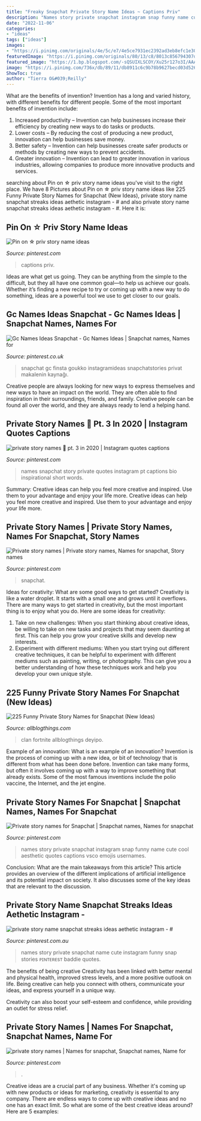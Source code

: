 ```yaml
---
title: "Freaky Snapchat Private Story Name Ideas ~ Captions Priv"
description: "Names story private snapchat instagram snap funny name cute cool aesthetic quotes captions vsco emojis usernames"
date: "2022-11-06"
categories:
- "ideas"
tags: ["ideas"]
images:
- "https://i.pinimg.com/originals/4e/5c/e7/4e5ce7931ec2392ad3eb8efc1e30a43d.jpg"
featuredImage: "https://i.pinimg.com/originals/80/13/c8/8013c856794307d3d780844e0a8c9106.png"
featured_image: "https://1.bp.blogspot.com/-sQSUIXLSCOY/Xu25r127o3I/AAAAAAAAXjQ/wsKuwDbRKO0NQsbOULkqDAnn2kaMXiwpwCK4BGAsYHg/d/12.png"
image: "https://i.pinimg.com/736x/db/89/11/db8911c6c9b78b9627becd03d526bfd2.jpg"
ShowToc: true
author: "Tierra O&#039;Reilly"
---
```



What are the benefits of invention?
Invention has a long and varied history, with different benefits for different people. Some of the most important benefits of invention include: 
1) Increased productivity – Invention can help businesses increase their efficiency by creating new ways to do tasks or products. 
2) Lower costs – By reducing the cost of producing a new product, innovation can help businesses save money. 
3) Better safety – Invention can help businesses create safer products or methods by creating new ways to prevent accidents.
4) Greater innovation – Invention can lead to greater innovation in various industries, allowing companies to produce more innovative products and services.

	

		
searching about Pin on ☆ priv story name ideas you've visit to the right place. We have 8 Pictures about Pin on ☆ priv story name ideas like 225 Funny Private Story Names for Snapchat (New Ideas), private story name snapchat streaks ideas aethetic instagram - # and also private story name snapchat streaks ideas aethetic instagram - #. Here it is:
		
    
## Pin On ☆ Priv Story Name Ideas

<img loading=lazy src="https://i.pinimg.com/736x/80/13/c8/8013c856794307d3d780844e0a8c9106.jpg" onerror="this.onerror=null;this.src='https://tse3.mm.bing.net/th?id=OIP.q9vPcJCPU45SrKdgZLt7QgHaQB&amp;pid=15.1';" alt="Pin on ☆ priv story name ideas">

_Source: pinterest.com_

>captions priv. 

	

Ideas are what get us going. They can be anything from the simple to the difficult, but they all have one common goal—to help us achieve our goals. Whether it’s finding a new recipe to try or coming up with a new way to do something, ideas are a powerful tool we use to get closer to our goals.

    
## Gc Names Ideas Snapchat - Gc Names Ideas | Snapchat Names, Names For

<img loading=lazy src="https://i.pinimg.com/736x/59/b6/a7/59b6a77d74c5dab60d1801b2f409c6cc.jpg" onerror="this.onerror=null;this.src='https://tse3.mm.bing.net/th?id=OIP.Gq8XzjqI14CNjN3XqNhYjwHaQB&amp;pid=15.1';" alt="Gc Names Ideas Snapchat - Gc Names Ideas | Snapchat names, Names for">

_Source: pinterest.co.uk_

>snapchat gc finsta goukko instagramideas snapchatstories privat makalenin kaynağı. 

	

Creative people are always looking for new ways to express themselves and new ways to have an impact on the world. They are often able to find inspiration in their surroundings, friends, and family. Creative people can be found all over the world, and they are always ready to lend a helping hand.

    
## Private Story Names 🥳 Pt. 3 In 2020 | Instagram Quotes Captions

<img loading=lazy src="https://i.pinimg.com/originals/80/13/c8/8013c856794307d3d780844e0a8c9106.png" onerror="this.onerror=null;this.src='https://tse3.mm.bing.net/th?id=OIP.ekTkMcU8fQWu9mbCyBF3CQHaQB&amp;pid=15.1';" alt="private story names 🥳 pt. 3 in 2020 | Instagram quotes captions">

_Source: pinterest.com_

>names snapchat story private quotes instagram pt captions bio inspirational short words. 

	

Summary: Creative ideas can help you feel more creative and inspired. Use them to your advantage and enjoy your life more.
Creative ideas can help you feel more creative and inspired. Use them to your advantage and enjoy your life more.

    
## Private Story Names | Private Story Names, Names For Snapchat, Story Names

<img loading=lazy src="https://i.pinimg.com/originals/7c/8f/0e/7c8f0e55253bd41822417fedeca1e5d1.png" onerror="this.onerror=null;this.src='https://tse1.mm.bing.net/th?id=OIP.qTOrrD4RKPW6-uRlaCnY8AHaNL&amp;pid=15.1';" alt="Private story names | Private story names, Names for snapchat, Story names">

_Source: pinterest.com_

>snapchat. 

	

Ideas for creativity: What are some good ways to get started?
Creativity is like a water droplet. It starts with a small one and grows until it overflows. There are many ways to get started in creativity, but the most important thing is to enjoy what you do. Here are some ideas for creativity: 
1. Take on new challenges: When you start thinking about creative ideas, be willing to take on new tasks and projects that may seem daunting at first. This can help you grow your creative skills and develop new interests. 
2. Experiment with different mediums: When you start trying out different creative techniques, it can be helpful to experiment with different mediums such as painting, writing, or photography. This can give you a better understanding of how these techniques work and help you develop your own unique style. 

    
## 225 Funny Private Story Names For Snapchat (New Ideas)

<img loading=lazy src="https://1.bp.blogspot.com/-sQSUIXLSCOY/Xu25r127o3I/AAAAAAAAXjQ/wsKuwDbRKO0NQsbOULkqDAnn2kaMXiwpwCK4BGAsYHg/d/12.png" onerror="this.onerror=null;this.src='https://tse2.mm.bing.net/th?id=OIP.KhHTy3sybbEVnnfAXn1-UgHaRO&amp;pid=15.1';" alt="225 Funny Private Story Names for Snapchat (New Ideas)">

_Source: allblogthings.com_

>clan fortnite allblogthings deyipo. 

	

Example of an innovation: What is an example of an innovation?
Invention is the process of coming up with a new idea, or bit of technology that is different from what has been done before. Invention can take many forms, but often it involves coming up with a way to improve something that already exists. Some of the most famous inventions include the polio vaccine, the Internet, and the jet engine.

    
## Private Story Names For Snapchat | Snapchat Names, Names For Snapchat

<img loading=lazy src="https://i.pinimg.com/736x/db/89/11/db8911c6c9b78b9627becd03d526bfd2.jpg" onerror="this.onerror=null;this.src='https://tse1.mm.bing.net/th?id=OIP.rDld8X0Hdc8gp2HUbP6YZAHaMx&amp;pid=15.1';" alt="Private story names for Snapchat | Snapchat names, Names for snapchat">

_Source: pinterest.com_

>names story private snapchat instagram snap funny name cute cool aesthetic quotes captions vsco emojis usernames. 

	

Conclusion: What are the main takeaways from this article?
This article provides an overview of the different implications of artificial intelligence and its potential impact on society. It also discusses some of the key ideas that are relevant to the discussion.

    
## Private Story Name Snapchat Streaks Ideas Aethetic Instagram - #

<img loading=lazy src="https://i.pinimg.com/originals/4e/5c/e7/4e5ce7931ec2392ad3eb8efc1e30a43d.jpg" onerror="this.onerror=null;this.src='https://tse3.mm.bing.net/th?id=OIP.FZwaGeXW8HkkisbnK9hHFgHaNS&amp;pid=15.1';" alt="private story name snapchat streaks ideas aethetic instagram - #">

_Source: pinterest.com.au_

>names story private snapchat name cute instagram funny snap stories ᴘɪɴᴛᴇʀᴇsᴛ baddie quotes. 

	

The benefits of being creative
Creativity has been linked with better mental and physical health, improved stress levels, and a more positive outlook on life.
Being creative can help you connect with others, communicate your ideas, and express yourself in a unique way.

Creativity can also boost your self-esteem and confidence, while providing an outlet for stress relief.

    
## Private Story Names | Names For Snapchat, Snapchat Names, Name For

<img loading=lazy src="https://i.pinimg.com/736x/b2/b0/3b/b2b03ba7054e479774b080720a8f9bfa.jpg" onerror="this.onerror=null;this.src='https://tse4.mm.bing.net/th?id=OIP.5gxh6QFb8aWEBJxGybd6zAHaNK&amp;pid=15.1';" alt="private story names | Names for snapchat, Snapchat names, Name for">

_Source: pinterest.com_

>. 

	

Creative ideas are a crucial part of any business. Whether it's coming up with new products or ideas for marketing, creativity is essential to any company. There are endless ways to come up with creative ideas and no one has an exact limit. So what are some of the best creative ideas around? Here are 5 examples: 

